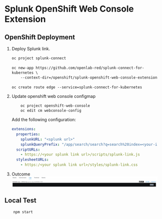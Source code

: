 # Splunk OpenShift Web Console Extension


## OpenShift Deployment

1. Deploy Splunk link.

    ```
    oc project splunk-connect

    oc new-app https://github.com/openlab-red/splunk-connect-for-kubernetes \
        --context-dir=/openshift/splunk-openshift-web-console-extension

    oc create route edge --service=splunk-connect-for-kubernetes
    ```

2. Update openshift web console configmap

    ```
        oc project openshift-web-console
        oc edit cm webconsole-config
    ```

    Add the following configuration:

    ```yml
    extensions:
      properties:
        splunkURL: "<splunk url>"
        splunkQueryPrefix: "/app/search/search?q=search%20index=<your-index>"
      scriptURLs:
        - https://<your splunk link url>/scripts/splunk-link.js
      stylesheetURLs:
        - https:/<your splunk link url>/styles/splunk-link.css
    ```

3. Outcome
    ![Splunk Image](./static/images/example2.png)

## Local Test

```
    npm start
```
